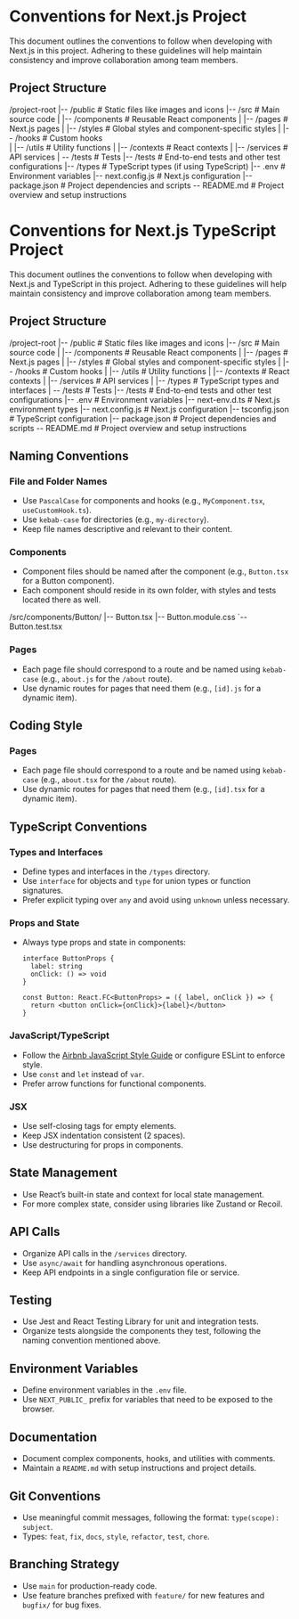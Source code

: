 # Conventions for Next.js Project

This document outlines the conventions to follow when developing with Next.js in this project. Adhering to these guidelines will help maintain consistency and improve collaboration among team members.

## Project Structure

/project-root
|-- /public # Static files like images and icons
|-- /src # Main source code
| |-- /components # Reusable React components
| |-- /pages # Next.js pages
| |-- /styles # Global styles and component-specific styles
| |-- /hooks # Custom hooks  
| |-- /utils # Utility functions
| |-- /contexts # React contexts
| |-- /services # API services
| -- /tests # Tests
|-- /tests # End-to-end tests and other test configurations
|-- /types # TypeScript types (if using TypeScript)
|-- .env # Environment variables
|-- next.config.js # Next.js configuration
|-- package.json # Project dependencies and scripts
-- README.md # Project overview and setup instructions

# Conventions for Next.js TypeScript Project

This document outlines the conventions to follow when developing with Next.js and TypeScript in this project. Adhering to these guidelines will help maintain consistency and improve collaboration among team members.

## Project Structure

/project-root |-- /public # Static files like images and icons |-- /src # Main source code | |-- /components # Reusable React components | |-- /pages # Next.js pages | |-- /styles # Global styles and component-specific styles | |-- /hooks # Custom hooks | |-- /utils # Utility functions | |-- /contexts # React contexts | |-- /services # API services | |-- /types # TypeScript types and interfaces | -- /tests # Tests |-- /tests # End-to-end tests and other test configurations |-- .env # Environment variables |-- next-env.d.ts # Next.js environment types |-- next.config.js # Next.js configuration |-- tsconfig.json # TypeScript configuration |-- package.json # Project dependencies and scripts -- README.md # Project overview and setup instructions

## Naming Conventions

### File and Folder Names

- Use `PascalCase` for components and hooks (e.g., `MyComponent.tsx`, `useCustomHook.ts`).
- Use `kebab-case` for directories (e.g., `my-directory`).
- Keep file names descriptive and relevant to their content.

### Components

- Component files should be named after the component (e.g., `Button.tsx` for a Button component).
- Each component should reside in its own folder, with styles and tests located there as well.

/src/components/Button/ |-- Button.tsx |-- Button.module.css `-- Button.test.tsx

### Pages

- Each page file should correspond to a route and be named using `kebab-case` (e.g., `about.js` for the `/about` route).
- Use dynamic routes for pages that need them (e.g., `[id].js` for a dynamic item).

## Coding Style

### Pages

- Each page file should correspond to a route and be named using `kebab-case` (e.g., `about.tsx` for the `/about` route).
- Use dynamic routes for pages that need them (e.g., `[id].tsx` for a dynamic item).

## TypeScript Conventions

### Types and Interfaces

- Define types and interfaces in the `/types` directory.
- Use `interface` for objects and `type` for union types or function signatures.
- Prefer explicit typing over `any` and avoid using `unknown` unless necessary.

### Props and State

- Always type props and state in components:

  ```tsx
  interface ButtonProps {
    label: string
    onClick: () => void
  }

  const Button: React.FC<ButtonProps> = ({ label, onClick }) => {
    return <button onClick={onClick}>{label}</button>
  }
  ```

### JavaScript/TypeScript

- Follow the [Airbnb JavaScript Style Guide](https://github.com/airbnb/javascript) or configure ESLint to enforce style.
- Use `const` and `let` instead of `var`.
- Prefer arrow functions for functional components.

### JSX

- Use self-closing tags for empty elements.
- Keep JSX indentation consistent (2 spaces).
- Use destructuring for props in components.

## State Management

- Use React’s built-in state and context for local state management.
- For more complex state, consider using libraries like Zustand or Recoil.

## API Calls

- Organize API calls in the `/services` directory.
- Use `async/await` for handling asynchronous operations.
- Keep API endpoints in a single configuration file or service.

## Testing

- Use Jest and React Testing Library for unit and integration tests.
- Organize tests alongside the components they test, following the naming convention mentioned above.

## Environment Variables

- Define environment variables in the `.env` file.
- Use `NEXT_PUBLIC_` prefix for variables that need to be exposed to the browser.

## Documentation

- Document complex components, hooks, and utilities with comments.
- Maintain a `README.md` with setup instructions and project details.

## Git Conventions

- Use meaningful commit messages, following the format: `type(scope): subject`.
- Types: `feat`, `fix`, `docs`, `style`, `refactor`, `test`, `chore`.

## Branching Strategy

- Use `main` for production-ready code.
- Use feature branches prefixed with `feature/` for new features and `bugfix/` for bug fixes.
